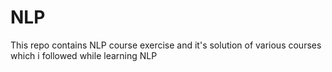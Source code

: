 # NLP
This repo contains NLP course exercise and it's solution of various courses which i followed while learning NLP

